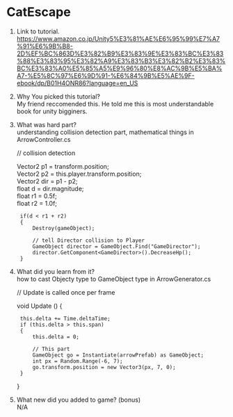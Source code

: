 # CatEscape

1. Link to tutorial.  
https://www.amazon.co.jp/Unity5%E3%81%AE%E6%95%99%E7%A7%91%E6%9B%B8-2D%EF%BC%863D%E3%82%B9%E3%83%9E%E3%83%BC%E3%83%88%E3%83%95%E3%82%A9%E3%83%B3%E3%82%B2%E3%83%BC%E3%83%A0%E5%85%A5%E9%96%80%E8%AC%9B%E5%BA%A7-%E5%8C%97%E6%9D%91-%E6%84%9B%E5%AE%9F-ebook/dp/B01H4ONR86?language=en_US  

2. Why You picked this tutorial?  
My friend reccomended this. He told me this is most understandable book for unity bigginers.  

3. What was hard part?  
understanding collision detection part, mathematical things in ArrowController.cs  

	// collision detection

	Vector2 p1 = transform.position;  
        Vector2 p2 = this.player.transform.position;  
        Vector2 dir = p1 - p2;  
        float d = dir.magnitude;  
        float r1 = 0.5f;  
        float r2 = 1.0f;  

        if(d < r1 + r2)
        {
            Destroy(gameObject);

            // tell Director collision to Player
            GameObject director = GameObject.Find("GameDirector");
            director.GetComponent<GameDirector>().DecreaseHp();
        }


4. What did you learn from it?  
how to cast Objecty type to GameObject type in ArrowGenerator.cs  

 	// Update is called once per frame

	void Update () {

        this.delta += Time.deltaTime;
        if (this.delta > this.span)
        {
            this.delta = 0;
            
            // This part
            GameObject go = Instantiate(arrowPrefab) as GameObject;
            int px = Random.Range(-6, 7);
            go.transform.position = new Vector3(px, 7, 0);
        }
    }


5. What new did you added to game? (bonus)  
N/A
